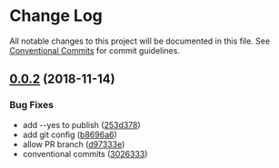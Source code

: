 # Change Log

All notable changes to this project will be documented in this file.
See [Conventional Commits](https://conventionalcommits.org) for commit guidelines.

## [0.0.2](https://github.com/grxy/grxy/compare/v0.0.1...v0.0.2) (2018-11-14)

### Bug Fixes

-   add --yes to publish ([253d378](https://github.com/grxy/grxy/commit/253d378))
-   add git config ([b8696a6](https://github.com/grxy/grxy/commit/b8696a6))
-   allow PR branch ([d97333e](https://github.com/grxy/grxy/commit/d97333e))
-   conventional commits ([3026333](https://github.com/grxy/grxy/commit/3026333))
